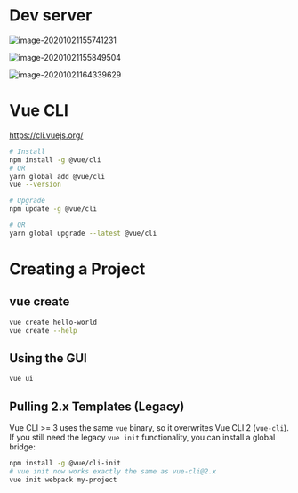 # Dev server

![image-20201021155741231](C:\Users\ASUS\AppData\Roaming\Typora\typora-user-images\image-20201021155741231.png)

![image-20201021155849504](C:\Users\ASUS\AppData\Roaming\Typora\typora-user-images\image-20201021155849504.png)

![image-20201021164339629](C:\Users\ASUS\AppData\Roaming\Typora\typora-user-images\image-20201021164339629.png)

# Vue CLI

https://cli.vuejs.org/

```bash
# Install
npm install -g @vue/cli
# OR
yarn global add @vue/cli
vue --version

# Upgrade
npm update -g @vue/cli

# OR
yarn global upgrade --latest @vue/cli
```

# Creating a Project

## vue create

```bash
vue create hello-world
vue create --help
```

## Using the GUI

```bash
vue ui
```

## Pulling 2.x Templates (Legacy)

Vue CLI >= 3 uses the same `vue` binary, so it overwrites Vue CLI 2 (`vue-cli`). If you still need the legacy `vue init` functionality, you can install a global bridge:

```bash
npm install -g @vue/cli-init
# vue init now works exactly the same as vue-cli@2.x
vue init webpack my-project
```